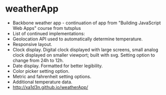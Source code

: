 weatherApp
==========

- Backbone weather app - continuation of app from "Building JavaScript Web Apps" course from tutsplus
- List of continued implementations:
-   Geolocation API used to automatically determine temperature.
-   Responsive layout.
-   Clock display. Digital clock displayed with large screens, small analog clock displayed on smaller viewport; built with svg. Setting option to change from 24h to 12h.
-   Date display. Formatted for better legibility.
-   Color picker setting option. 
-   Metric and fahrenheit setting options.
-   Additional temperature data.
- http://xa1d3n.github.io/weatherApp/
